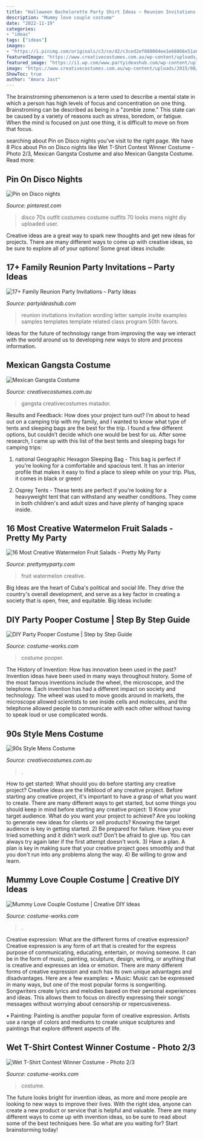 ```yaml
---
title: "Halloween Bachelorette Party Shirt Ideas ~ Reunion Invitations Invitation Wording Letter Sample Invite Examples Samples Templates Template Related Class Program 50th Favors"
description: "Mummy love couple costume"
date: "2022-11-19"
categories:
- "ideas"
tags: ["ideas"]
images:
- "https://i.pinimg.com/originals/c3/ce/d2/c3ced2ef088084ee1e68866e51a02027.jpg"
featuredImage: "https://www.creativecostumes.com.au/wp-content/uploads/2015/08/BCP_8472-768x1024.jpg"
featured_image: "https://i1.wp.com/www.partyideashub.com/wp-content/uploads/2011/11/155.jpg"
image: "https://www.creativecostumes.com.au/wp-content/uploads/2015/08/BCP_8472-768x1024.jpg"
ShowToc: true
author: "Amara Jast"
---
```



The brainstroming phenomenon is a term used to describe a mental state in which a person has high levels of focus and concentration on one thing. Brainstroming can be described as being in a "zombie zone." This state can be caused by a variety of reasons such as stress, boredom, or fatigue. When the mind is focused on just one thing, it is difficult to move on from that focus.

	

		
searching about Pin on Disco nights you've visit to the right page. We have 8 Pics about Pin on Disco nights like Wet T-Shirt Contest Winner Costume - Photo 2/3, Mexican Gangsta Costume and also Mexican Gangsta Costume. Read more:
		
    
## Pin On Disco Nights

<img loading=lazy src="https://i.pinimg.com/originals/c3/ce/d2/c3ced2ef088084ee1e68866e51a02027.jpg" onerror="this.onerror=null;this.src='https://tse2.mm.bing.net/th?id=OIP.nI2HiRcTjxFGVlQAAs69dgHaMJ&amp;pid=15.1';" alt="Pin on Disco nights">

_Source: pinterest.com_

>disco 70s outfit costumes costume outfits 70 looks mens night diy uploaded user. 

	

Creative ideas are a great way to spark new thoughts and get new ideas for projects. There are many different ways to come up with creative ideas, so be sure to explore all of your options! Some great ideas include:

    
## 17+ Family Reunion Party Invitations – Party Ideas

<img loading=lazy src="https://i1.wp.com/www.partyideashub.com/wp-content/uploads/2011/11/155.jpg" onerror="this.onerror=null;this.src='https://tse1.mm.bing.net/th?id=OIP.AUVvkfmOu5SZPoZOVnzWOQHaFY&amp;pid=15.1';" alt="17+ Family Reunion Party Invitations – Party Ideas">

_Source: partyideashub.com_

>reunion invitations invitation wording letter sample invite examples samples templates template related class program 50th favors. 

	

Ideas for the future of technology range from improving the way we interact with the world around us to developing new ways to store and process information.

    
## Mexican Gangsta Costume

<img loading=lazy src="https://www.creativecostumes.com.au/wp-content/uploads/2015/08/BCP_8068-768x1024.jpg" onerror="this.onerror=null;this.src='https://tse2.mm.bing.net/th?id=OIP.7aRFOd8rBbxDxzBUyrbUlwHaJ4&amp;pid=15.1';" alt="Mexican Gangsta Costume">

_Source: creativecostumes.com.au_

>gangsta creativecostumes matador. 

	

Results and Feedback: How does your project turn out?
I’m about to head out on a camping trip with my family, and I wanted to know what type of tents and sleeping bags are the best for the trip. I found a few different options, but couldn’t decide which one would be best for us. After some research, I came up with this list of the best tents and sleeping bags for camping trips:
1) national Geographic Hexagon Sleeping Bag - This bag is perfect if you're looking for a comfortable and spacious tent. It has an interior profile that makes it easy to find a place to sleep while on your trip. Plus, it comes in black or green!

2) Osprey Tents - These tents are perfect if you're looking for a heavyweight tent that can withstand any weather conditions. They come in both children's and adult sizes and have plenty of hanging space inside.

    
## 16 Most Creative Watermelon Fruit Salads - Pretty My Party

<img loading=lazy src="https://www.prettymyparty.com/wp-content/uploads/2016/06/fd60de6c3c5bdd267a87f3fd987f88b7.jpg" onerror="this.onerror=null;this.src='https://tse2.mm.bing.net/th?id=OIP.MmWDvytd43kcDXbc3jEvsAHaJ4&amp;pid=15.1';" alt="16 Most Creative Watermelon Fruit Salads - Pretty My Party">

_Source: prettymyparty.com_

>fruit watermelon creative. 

	

Big Ideas are the heart of Cuba's political and social life. They drive the country's overall development, and serve as a key factor in creating a society that is open, free, and equitable. Big Ideas include:

    
## DIY Party Pooper Costume | Step By Step Guide

<img loading=lazy src="https://photos.costume-works.com/full/party_pooper10.jpg" onerror="this.onerror=null;this.src='https://tse4.mm.bing.net/th?id=OIP.SEFP7toZejjdbQImJGTuHgHaK0&amp;pid=15.1';" alt="DIY Party Pooper Costume | Step by Step Guide">

_Source: costume-works.com_

>costume pooper. 

	

The History of Invention: How has innovation been used in the past?
Invention ideas have been used in many ways throughout history. Some of the most famous inventions include the wheel, the microscope, and the telephone. Each invention has had a different impact on society and technology. The wheel was used to move goods around in markets, the microscope allowed scientists to see inside cells and molecules, and the telephone allowed people to communicate with each other without having to speak loud or use complicated words.

    
## 90s Style Mens Costume

<img loading=lazy src="https://www.creativecostumes.com.au/wp-content/uploads/2015/08/BCP_8472-768x1024.jpg" onerror="this.onerror=null;this.src='https://tse1.mm.bing.net/th?id=OIP.Juew_7vPobccDBQEqm384QHaJ4&amp;pid=15.1';" alt="90s Style Mens Costume">

_Source: creativecostumes.com.au_

>. 

	

How to get started: What should you do before starting any creative project?
Creative ideas are the lifeblood of any creative project. Before starting any creative project, it's important to have a grasp of what you want to create. There are many different ways to get started, but some things you should keep in mind before starting any creative project: 1) Know your target audience. What do you want your project to achieve? Are you looking to generate new ideas for clients or sell products? Knowing the target audience is key in getting started. 2) Be prepared for failure. Have you ever tried something and it didn't work out? Don't be afraid to give up. You can always try again later if the first attempt doesn't work. 3) Have a plan. A plan is key in making sure that your creative project goes smoothly and that you don't run into any problems along the way. 4) Be willing to grow and learn.

    
## Mummy Love Couple Costume | Creative DIY Ideas

<img loading=lazy src="https://photos.costume-works.com/full/mummy_love_couple4.jpg" onerror="this.onerror=null;this.src='https://tse1.mm.bing.net/th?id=OIP.jMvIhsMC42LyO-QXU_eQhgHaJ3&amp;pid=15.1';" alt="Mummy Love Couple Costume | Creative DIY Ideas">

_Source: costume-works.com_

>. 

	

Creative expression: What are the different forms of creative expression?
Creative expression is any form of art that is created for the express purpose of communicating, educating, entertain, or moving someone. It can be in the form of music, painting, sculpture, design, writing, or anything that is creative and expresses an idea or emotion. There are many different forms of creative expression and each has its own unique advantages and disadvantages. Here are a few examples: 
• Music: Music can be expressed in many ways, but one of the most popular forms is songwriting. Songwriters create lyrics and melodies based on their personal experiences and ideas. This allows them to focus on directly expressing their songs’ messages without worrying about censorship or repercusiveness. 

• Painting: Painting is another popular form of creative expression. Artists use a range of colors and mediums to create unique sculptures and paintings that explore different aspects of life.

    
## Wet T-Shirt Contest Winner Costume - Photo 2/3

<img loading=lazy src="https://photos.costume-works.com/full/wet-tshirt-girl.jpg" onerror="this.onerror=null;this.src='https://tse2.mm.bing.net/th?id=OIP.pa-A-slPEtlYRKYDL0CavAHaJ7&amp;pid=15.1';" alt="Wet T-Shirt Contest Winner Costume - Photo 2/3">

_Source: costume-works.com_

>costume. 

	

The future looks bright for invention ideas, as more and more people are looking to new ways to improve their lives. With the right idea, anyone can create a new product or service that is helpful and valuable. There are many different ways to come up with invention ideas, so be sure to read about some of the best techniques here. So what are you waiting for? Start brainstorming today!

